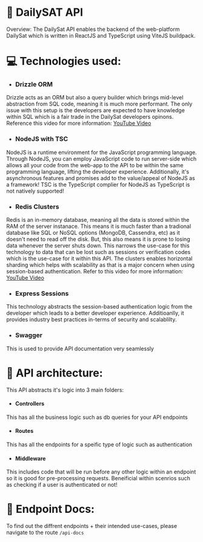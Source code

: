 # 🧐 DailySAT API

Overview: The DailySat API enables the backend of the web-platform DailySat which is written in ReactJS and TypeScript using ViteJS buildpack.

# 💻 Technologies used:

- ### Drizzle ORM
Drizzle acts as an ORM but also a query builder which brings mid-level abstraction from SQL code, meaning it is much more performant. The only issue with this setup is the developers are expected to have knowledge within SQL which is a fair trade in the DailySat developers opinons. Reference this video for more information: [YouTube Video](https://www.youtube.com/watch?v=b8W4bupOmxw)

- ### NodeJS with TSC
NodeJS is a runtime environment for the JavaScript programming language. Through NodeJS, you can employ JavaScript code to run server-side which allows all your code from the web-app to the API to be within the same programming language, lifting the developer experience. Additionally, it's asynchronous features and promises add to the value/appeal of NodeJS as a framework! TSC is the TypeScript complier for NodeJS as TypeScript is not natively supported!

- ### Redis Clusters
Redis is an in-memory database, meaning all the data is stored within the RAM of the server instanace. This means it is much faster than a tradional database like SQL or NoSQL options (MongoDB, Cassendra, etc) as it doesn't need to read off the disk. But, this also means it is prone to losing data whenever the server shuts down. This narrows the use-case for this technology to data that can be lost such as sessions or verification codes which is the use-case for it within this API. The clusters enables horizontal sharding which helps with scalability as that is a major concern when using session-based authentication. Refer to this video for more information: [YouTube Video](https://www.youtube.com/watch?v=2HvxYMdHYcY)

- ### Express Sessions
This technology abstracts the session-based authentication logic from the developer which leads to a better developer experience. Additioanlly, it provides industry best practices in-terms of security and scalablilty.

- ### Swagger
This is used to provide API documentation very seamlessly

# 🧱 API architecture:

This API abstracts it's logic into 3 main folders:

- #### Controllers
This has all the business logic such as db queries for your API endpoints

- #### Routes
This has all the endpoints for a speific type of logic such as authentication 

- #### Middleware
This includes code that will be run before any other logic within an endpoint so it is good for pre-processing requests. Beneificial within scenrios such as checking if a user is authenticated or not!

# 📝 Endpoint Docs:

To find out the diffrent endpoints + their intended use-cases, please navigate to the route `/api-docs`
